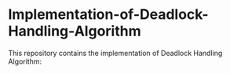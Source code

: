 # Implementation-of-Deadlock-Handling-Algorithm
This repository contains the implementation of Deadlock Handling Algorithm:
